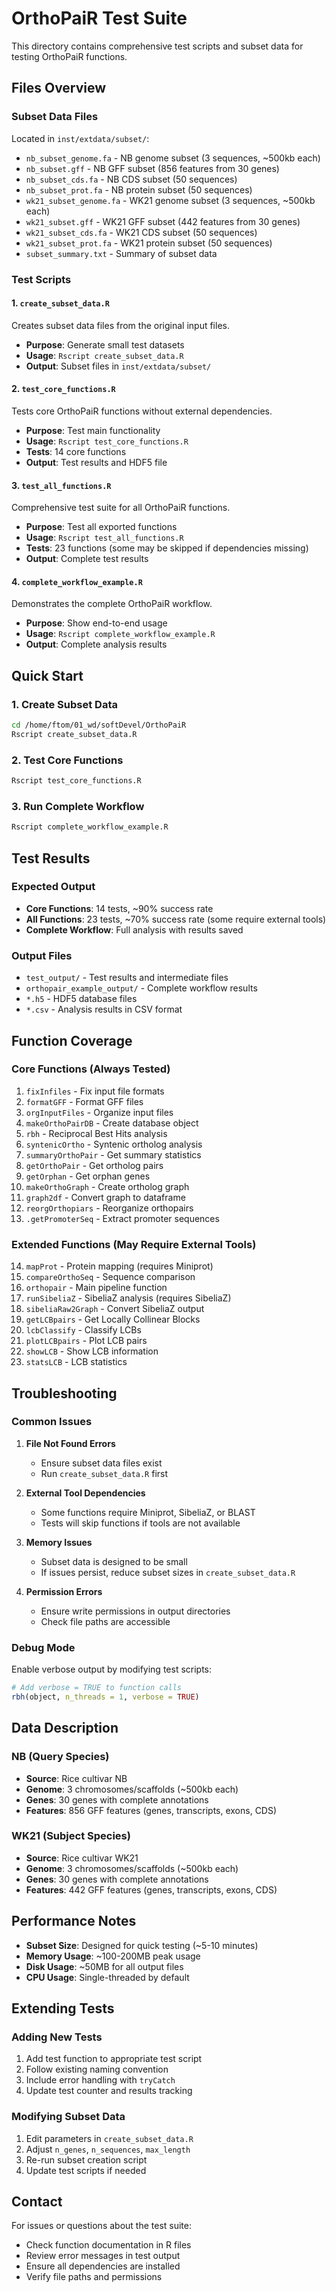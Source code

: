 # OrthoPaiR Test Suite

This directory contains comprehensive test scripts and subset data for testing OrthoPaiR functions.

## Files Overview

### Subset Data Files
Located in `inst/extdata/subset/`:
- `nb_subset_genome.fa` - NB genome subset (3 sequences, ~500kb each)
- `nb_subset.gff` - NB GFF subset (856 features from 30 genes)
- `nb_subset_cds.fa` - NB CDS subset (50 sequences)
- `nb_subset_prot.fa` - NB protein subset (50 sequences)
- `wk21_subset_genome.fa` - WK21 genome subset (3 sequences, ~500kb each)
- `wk21_subset.gff` - WK21 GFF subset (442 features from 30 genes)
- `wk21_subset_cds.fa` - WK21 CDS subset (50 sequences)
- `wk21_subset_prot.fa` - WK21 protein subset (50 sequences)
- `subset_summary.txt` - Summary of subset data

### Test Scripts

#### 1. `create_subset_data.R`
Creates subset data files from the original input files.
- **Purpose**: Generate small test datasets
- **Usage**: `Rscript create_subset_data.R`
- **Output**: Subset files in `inst/extdata/subset/`

#### 2. `test_core_functions.R`
Tests core OrthoPaiR functions without external dependencies.
- **Purpose**: Test main functionality
- **Usage**: `Rscript test_core_functions.R`
- **Tests**: 14 core functions
- **Output**: Test results and HDF5 file

#### 3. `test_all_functions.R`
Comprehensive test suite for all OrthoPaiR functions.
- **Purpose**: Test all exported functions
- **Usage**: `Rscript test_all_functions.R`
- **Tests**: 23 functions (some may be skipped if dependencies missing)
- **Output**: Complete test results

#### 4. `complete_workflow_example.R`
Demonstrates the complete OrthoPaiR workflow.
- **Purpose**: Show end-to-end usage
- **Usage**: `Rscript complete_workflow_example.R`
- **Output**: Complete analysis results

## Quick Start

### 1. Create Subset Data
```bash
cd /home/ftom/01_wd/softDevel/OrthoPaiR
Rscript create_subset_data.R
```

### 2. Test Core Functions
```bash
Rscript test_core_functions.R
```

### 3. Run Complete Workflow
```bash
Rscript complete_workflow_example.R
```

## Test Results

### Expected Output
- **Core Functions**: 14 tests, ~90% success rate
- **All Functions**: 23 tests, ~70% success rate (some require external tools)
- **Complete Workflow**: Full analysis with results saved

### Output Files
- `test_output/` - Test results and intermediate files
- `orthopair_example_output/` - Complete workflow results
- `*.h5` - HDF5 database files
- `*.csv` - Analysis results in CSV format

## Function Coverage

### Core Functions (Always Tested)
1. `fixInfiles` - Fix input file formats
2. `formatGFF` - Format GFF files
3. `orgInputFiles` - Organize input files
4. `makeOrthoPairDB` - Create database object
5. `rbh` - Reciprocal Best Hits analysis
6. `syntenicOrtho` - Syntenic ortholog analysis
7. `summaryOrthoPair` - Get summary statistics
8. `getOrthoPair` - Get ortholog pairs
9. `getOrphan` - Get orphan genes
10. `makeOrthoGraph` - Create ortholog graph
11. `graph2df` - Convert graph to dataframe
12. `reorgOrthopiars` - Reorganize orthopairs
13. `.getPromoterSeq` - Extract promoter sequences

### Extended Functions (May Require External Tools)
14. `mapProt` - Protein mapping (requires Miniprot)
15. `compareOrthoSeq` - Sequence comparison
16. `orthopair` - Main pipeline function
17. `runSibeliaZ` - SibeliaZ analysis (requires SibeliaZ)
18. `sibeliaRaw2Graph` - Convert SibeliaZ output
19. `getLCBpairs` - Get Locally Collinear Blocks
20. `lcbClassify` - Classify LCBs
21. `plotLCBpairs` - Plot LCB pairs
22. `showLCB` - Show LCB information
23. `statsLCB` - LCB statistics

## Troubleshooting

### Common Issues

1. **File Not Found Errors**
   - Ensure subset data files exist
   - Run `create_subset_data.R` first

2. **External Tool Dependencies**
   - Some functions require Miniprot, SibeliaZ, or BLAST
   - Tests will skip functions if tools are not available

3. **Memory Issues**
   - Subset data is designed to be small
   - If issues persist, reduce subset sizes in `create_subset_data.R`

4. **Permission Errors**
   - Ensure write permissions in output directories
   - Check file paths are accessible

### Debug Mode
Enable verbose output by modifying test scripts:
```r
# Add verbose = TRUE to function calls
rbh(object, n_threads = 1, verbose = TRUE)
```

## Data Description

### NB (Query Species)
- **Source**: Rice cultivar NB
- **Genome**: 3 chromosomes/scaffolds (~500kb each)
- **Genes**: 30 genes with complete annotations
- **Features**: 856 GFF features (genes, transcripts, exons, CDS)

### WK21 (Subject Species)
- **Source**: Rice cultivar WK21
- **Genome**: 3 chromosomes/scaffolds (~500kb each)
- **Genes**: 30 genes with complete annotations
- **Features**: 442 GFF features (genes, transcripts, exons, CDS)

## Performance Notes

- **Subset Size**: Designed for quick testing (~5-10 minutes)
- **Memory Usage**: ~100-200MB peak usage
- **Disk Usage**: ~50MB for all output files
- **CPU Usage**: Single-threaded by default

## Extending Tests

### Adding New Tests
1. Add test function to appropriate test script
2. Follow existing naming convention
3. Include error handling with `tryCatch`
4. Update test counter and results tracking

### Modifying Subset Data
1. Edit parameters in `create_subset_data.R`
2. Adjust `n_genes`, `n_sequences`, `max_length`
3. Re-run subset creation script
4. Update test scripts if needed

## Contact

For issues or questions about the test suite:
- Check function documentation in R files
- Review error messages in test output
- Ensure all dependencies are installed
- Verify file paths and permissions
